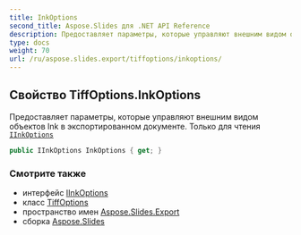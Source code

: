 ```yaml
---
title: InkOptions
second_title: Aspose.Slides для .NET API Reference
description: Предоставляет параметры, которые управляют внешним видом объектов Ink в экспортированном документе. Только для чтения IInkOptionsaspose.slides.export/iinkoptions
type: docs
weight: 70
url: /ru/aspose.slides.export/tiffoptions/inkoptions/
---
```


## Свойство TiffOptions.InkOptions

Предоставляет параметры, которые управляют внешним видом объектов Ink в экспортированном документе. Только для чтения [`IInkOptions`](../../iinkoptions)

```csharp
public IInkOptions InkOptions { get; }
```

### Смотрите также

* интерфейс [IInkOptions](../../iinkoptions)
* класс [TiffOptions](../../tiffoptions)
* пространство имен [Aspose.Slides.Export](../../tiffoptions)
* сборка [Aspose.Slides](../../../)

<!-- DO NOT EDIT: сгенерировано xmldocmd для Aspose.Slides.dll -->